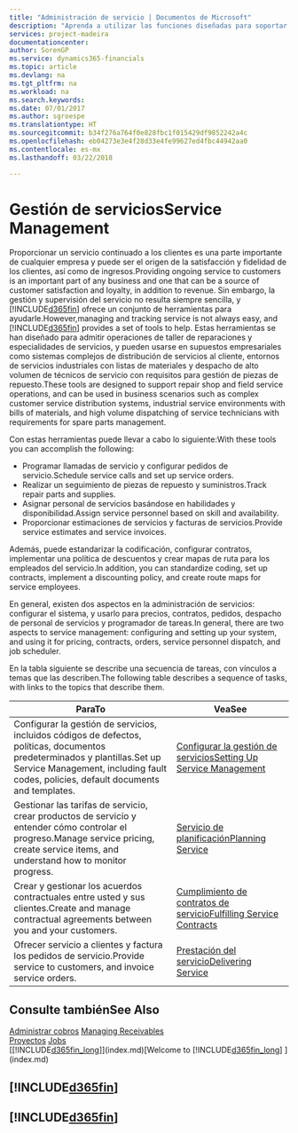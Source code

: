 ```yaml
---
title: "Administración de servicio | Documentos de Microsoft"
description: "Aprenda a utilizar las funciones diseñadas para soportar las operaciones del taller de reparaciones y del servicio de campo."
services: project-madeira
documentationcenter: 
author: SorenGP
ms.service: dynamics365-financials
ms.topic: article
ms.devlang: na
ms.tgt_pltfrm: na
ms.workload: na
ms.search.keywords: 
ms.date: 07/01/2017
ms.author: sgroespe
ms.translationtype: HT
ms.sourcegitcommit: b34f276a764f0e828fbc1f015429df9852242a4c
ms.openlocfilehash: eb04273e3e4f28d33e4fe99627ed4fbc44942aa0
ms.contentlocale: es-mx
ms.lasthandoff: 03/22/2018

---
```

# <a name="service-management"></a><span data-ttu-id="2078b-103">Gestión de servicios</span><span class="sxs-lookup"><span data-stu-id="2078b-103">Service Management</span></span>
<span data-ttu-id="2078b-104">Proporcionar un servicio continuado a los clientes es una parte importante de cualquier empresa y puede ser el origen de la satisfacción y fidelidad de los clientes, así como de ingresos.</span><span class="sxs-lookup"><span data-stu-id="2078b-104">Providing ongoing service to customers is an important part of any business and one that can be a source of customer satisfaction and loyalty, in addition to revenue.</span></span> <span data-ttu-id="2078b-105">Sin embargo, la gestión y supervisión del servicio no resulta siempre sencilla, y [!INCLUDE[d365fin](includes/d365fin_md.md)] ofrece un conjunto de herramientas para ayudarle.</span><span class="sxs-lookup"><span data-stu-id="2078b-105">However,managing and tracking service is not always easy, and [!INCLUDE[d365fin](includes/d365fin_md.md)] provides a set of tools to help.</span></span> <span data-ttu-id="2078b-106">Estas herramientas se han diseñado para admitir operaciones de taller de reparaciones y especialidades de servicios, y pueden usarse en supuestos empresariales como sistemas complejos de distribución de servicios al cliente, entornos de servicios industriales con listas de materiales y despacho de alto volumen de técnicos de servicio con requisitos para gestión de piezas de repuesto.</span><span class="sxs-lookup"><span data-stu-id="2078b-106">These tools are designed to support repair shop and field service operations, and can be used in business scenarios such as complex customer service distribution systems, industrial service environments with bills of materials, and high volume dispatching of service technicians with requirements for spare parts management.</span></span>  

 <span data-ttu-id="2078b-107">Con estas herramientas puede llevar a cabo lo siguiente:</span><span class="sxs-lookup"><span data-stu-id="2078b-107">With these tools you can accomplish the following:</span></span>  

* <span data-ttu-id="2078b-108">Programar llamadas de servicio y configurar pedidos de servicio.</span><span class="sxs-lookup"><span data-stu-id="2078b-108">Schedule service calls and set up service orders.</span></span>  
* <span data-ttu-id="2078b-109">Realizar un seguimiento de piezas de repuesto y suministros.</span><span class="sxs-lookup"><span data-stu-id="2078b-109">Track repair parts and supplies.</span></span>  
* <span data-ttu-id="2078b-110">Asignar personal de servicios basándose en habilidades y disponibilidad.</span><span class="sxs-lookup"><span data-stu-id="2078b-110">Assign service personnel based on skill and availability.</span></span>  
* <span data-ttu-id="2078b-111">Proporcionar estimaciones de servicios y facturas de servicios.</span><span class="sxs-lookup"><span data-stu-id="2078b-111">Provide service estimates and service invoices.</span></span>  

<span data-ttu-id="2078b-112">Además, puede estandarizar la codificación, configurar contratos, implementar una política de descuentos y crear mapas de ruta para los empleados del servicio.</span><span class="sxs-lookup"><span data-stu-id="2078b-112">In addition, you can standardize coding, set up contracts, implement a discounting policy, and create route maps for service employees.</span></span>  

<span data-ttu-id="2078b-113">En general, existen dos aspectos en la administración de servicios: configurar el sistema, y usarlo para precios, contratos, pedidos, despacho de personal de servicios y programador de tareas.</span><span class="sxs-lookup"><span data-stu-id="2078b-113">In general, there are two aspects to service management: configuring and setting up your system, and using it for pricing, contracts, orders, service personnel dispatch, and job scheduler.</span></span>  

<span data-ttu-id="2078b-114">En la tabla siguiente se describe una secuencia de tareas, con vínculos a temas que las describen.</span><span class="sxs-lookup"><span data-stu-id="2078b-114">The following table describes a sequence of tasks, with links to the topics that describe them.</span></span>   

|<span data-ttu-id="2078b-115">**Para**</span><span class="sxs-lookup"><span data-stu-id="2078b-115">**To**</span></span>|<span data-ttu-id="2078b-116">**Vea**</span><span class="sxs-lookup"><span data-stu-id="2078b-116">**See**</span></span>|  
|------------|-------------|  
|<span data-ttu-id="2078b-117">Configurar la gestión de servicios, incluidos códigos de defectos, políticas, documentos predeterminados y plantillas.</span><span class="sxs-lookup"><span data-stu-id="2078b-117">Set up Service Management, including fault codes, policies, default documents and templates.</span></span>|[<span data-ttu-id="2078b-118">Configurar la gestión de servicios</span><span class="sxs-lookup"><span data-stu-id="2078b-118">Setting Up Service Management</span></span>](service-setup-service.md)|  
|<span data-ttu-id="2078b-119">Gestionar las tarifas de servicio, crear productos de servicio y entender cómo controlar el progreso.</span><span class="sxs-lookup"><span data-stu-id="2078b-119">Manage service pricing, create service items, and understand how to monitor progress.</span></span>|[<span data-ttu-id="2078b-120">Servicio de planificación</span><span class="sxs-lookup"><span data-stu-id="2078b-120">Planning Service</span></span>](service-plan-service.md)|  
|<span data-ttu-id="2078b-121">Crear y gestionar los acuerdos contractuales entre usted y sus clientes.</span><span class="sxs-lookup"><span data-stu-id="2078b-121">Create and manage contractual agreements between you and your customers.</span></span>|[<span data-ttu-id="2078b-122">Cumplimiento de contratos de servicio</span><span class="sxs-lookup"><span data-stu-id="2078b-122">Fulfilling Service Contracts</span></span>](service-fulfill-service-contracts.md)|  
|<span data-ttu-id="2078b-123">Ofrecer servicio a clientes y factura los pedidos de servicio.</span><span class="sxs-lookup"><span data-stu-id="2078b-123">Provide service to customers, and invoice service orders.</span></span>|[<span data-ttu-id="2078b-124">Prestación del servicio</span><span class="sxs-lookup"><span data-stu-id="2078b-124">Delivering Service</span></span>](service-deliver-service.md)|  

## <a name="see-also"></a><span data-ttu-id="2078b-125">Consulte también</span><span class="sxs-lookup"><span data-stu-id="2078b-125">See Also</span></span>  
<span data-ttu-id="2078b-126">[Administrar cobros](receivables-manage-receivables.md) </span><span class="sxs-lookup"><span data-stu-id="2078b-126">[Managing Receivables](receivables-manage-receivables.md) </span></span>  
<span data-ttu-id="2078b-127">[Proyectos](projects-how-create-jobs.md) </span><span class="sxs-lookup"><span data-stu-id="2078b-127">[Jobs](projects-how-create-jobs.md) </span></span>  
<span data-ttu-id="2078b-128">[[!INCLUDE[d365fin_long](includes/d365fin_long_md.md)]](index.md)</span><span class="sxs-lookup"><span data-stu-id="2078b-128">[Welcome to [!INCLUDE[d365fin_long](includes/d365fin_long_md.md)] ](index.md)</span></span>

## [!INCLUDE[d365fin](includes/free_trial_md.md)]  
## [!INCLUDE[d365fin](includes/training_link_md.md)]

